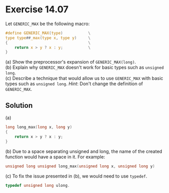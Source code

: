 # Exercise 14.07

Let `GENERIC_MAX` be the following macro:

```c
#define GENERIC_MAX(type)           \
type type##_max(type x, type y)     \
{                                   \
    return x > y ? x : y;           \
}
```

(a) Show the preprocessor's expansion of `GENERIC_MAX(long)`.  
(b) Explain why `GENERIC_MAX` doesn't work for basic types such as
`unsigned long`.  
(c) Describe a technique that would allow us to use `GENERIC_MAX` with basic types
such as `unsigned long`. *Hint*: Don't change the definition of `GENERIC_MAX`.

## Solution

(a)

```c
long long_max(long x, long y)
{
    return x > y ? x : y;
}
```

(b) Due to a space separating unsigned and long, the name of the created function
would have a space in it. For example:  

```c
unsigned long unsigned long_max(unsigned long x, unsigned long y)
```

(c) To fix the issue presented in (b), we would need to use `typedef`.  

```c
typedef unsigned long ulong.
```
